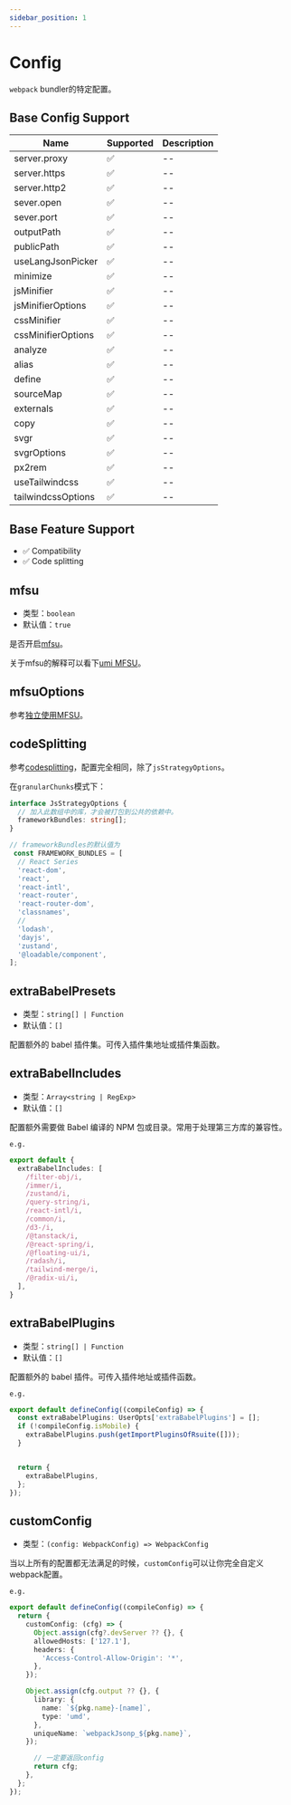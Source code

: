 ```yaml
---
sidebar_position: 1
---
```


# Config

`webpack` bundler的特定配置。

## Base Config Support

| Name               | Supported | Description |
| ------------------ | --------- | ----------- |
| server.proxy       | ✅         | --          |
| server.https       | ✅         | --          |
| server.http2       | ✅         | --          |
| sever.open         | ✅         | --          |
| sever.port         | ✅         | --          |
| outputPath         | ✅         | --          |
| publicPath         | ✅         | --          |
| useLangJsonPicker  | ✅         | --          |
| minimize           | ✅         | --          |
| jsMinifier         | ✅         | --          |
| jsMinifierOptions  | ✅         | --          |
| cssMinifier        | ✅         | --          |
| cssMinifierOptions | ✅         | --          |
| analyze            | ✅         | --          |
| alias              | ✅         | --          |
| define             | ✅         | --          |
| sourceMap          | ✅         | --          |
| externals          | ✅         | --          |
| copy               | ✅         | --          |
| svgr               | ✅         | --          |
| svgrOptions        | ✅         | --          |
| px2rem             | ✅         | --          |
| useTailwindcss     | ✅         | --          |
| tailwindcssOptions | ✅         | --          |

## Base Feature Support

- ✅ Compatibility
- ✅ Code splitting  

## mfsu

- 类型：`boolean`
- 默认值：`true`

是否开启[mfsu](https://module-federation.github.io/)。

关于mfsu的解释可以看下[umi MFSU](https://umijs.org/docs/guides/mfsu#mfsu)。

## mfsuOptions

参考[独立使用MFSU](https://umijs.org/blog/mfsu-independent-usage)。

## codeSplitting

参考[codesplitting](https://umijs.org/docs/docs/3.0/api/config#codesplitting)，配置完全相同，除了`jsStrategyOptions`。

在`granularChunks`模式下：

```ts
interface JsStrategyOptions {
  // 加入此数组中的库，才会被打包到公共的依赖中。
  frameworkBundles: string[];
}

// frameworkBundles的默认值为
 const FRAMEWORK_BUNDLES = [
  // React Series
  'react-dom',
  'react',
  'react-intl',
  'react-router',
  'react-router-dom',
  'classnames',
  //
  'lodash',
  'dayjs',
  'zustand',
  '@loadable/component',
];
```

## extraBabelPresets

- 类型：`string[] | Function`
- 默认值：`[]`

配置额外的 babel 插件集。可传入插件集地址或插件集函数。

## extraBabelIncludes

- 类型：`Array<string | RegExp>`
- 默认值：`[]`

配置额外需要做 Babel 编译的 NPM 包或目录。常用于处理第三方库的兼容性。

`e.g.`

```ts
export default {
  extraBabelIncludes: [
    /filter-obj/i,
    /immer/i,
    /zustand/i,
    /query-string/i,
    /react-intl/i,
    /common/i,
    /d3-/i,
    /@tanstack/i,
    /@react-spring/i,
    /@floating-ui/i,
    /radash/i,
    /tailwind-merge/i,
    /@radix-ui/i,
  ],
}
```

## extraBabelPlugins

- 类型：`string[] | Function`
- 默认值：`[]`

配置额外的 babel 插件。可传入插件地址或插件函数。

`e.g.`

```ts
export default defineConfig((compileConfig) => {
  const extraBabelPlugins: UserOpts['extraBabelPlugins'] = [];
  if (!compileConfig.isMobile) {
    extraBabelPlugins.push(getImportPluginsOfRsuite([]));
  }


  return {
    extraBabelPlugins,
  };
});
```

## customConfig

- 类型：`(config: WebpackConfig) => WebpackConfig`

当以上所有的配置都无法满足的时候，`customConfig`可以让你完全自定义webpack配置。

`e.g.`

```ts
export default defineConfig((compileConfig) => {
  return {
    customConfig: (cfg) => {
      Object.assign(cfg?.devServer ?? {}, {
      allowedHosts: ['127.1'],
      headers: {
        'Access-Control-Allow-Origin': '*',
      },
    });

    Object.assign(cfg.output ?? {}, {
      library: {
        name: `${pkg.name}-[name]`,
        type: 'umd',
      },
      uniqueName: `webpackJsonp_${pkg.name}`,
    });

      // 一定要返回config
      return cfg;
    },
  };
});
```
